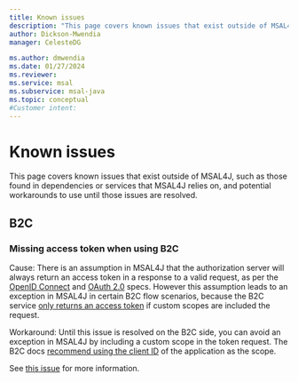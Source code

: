 ```yaml
---
title: Known issues
description: "This page covers known issues that exist outside of MSAL4J, such as those found in dependencies or services that MSAL4J relies on, and potential workarounds to use until those issues are resolved."
author: Dickson-Mwendia
manager: CelesteDG

ms.author: dmwendia
ms.date: 01/27/2024
ms.reviewer:
ms.service: msal
ms.subservice: msal-java
ms.topic: conceptual
#Customer intent: 
---
```


# Known issues

This page covers known issues that exist outside of MSAL4J, such as those found in dependencies or services that MSAL4J relies on, and potential workarounds to use until those issues are resolved.

## B2C

### Missing access token when using B2C

Cause: There is an assumption in MSAL4J that the authorization server will always return an access token in a response to a valid request, as per the [OpenID Connect](https://openid.net/specs/openid-connect-core-1_0.html#TokenResponse) and [OAuth 2.0](https://tools.ietf.org/html/rfc6749#section-4.1.4) specs. However this assumption leads to an exception in MSAL4J in certain B2C flow scenarios, because the B2C service [only returns an access token](/azure/active-directory-b2c/openid-connect#get-a-token) if custom scopes are included the request.

Workaround: Until this issue is resolved on the B2C side, you can avoid an exception in MSAL4J by including a custom scope in the token request. The B2C docs [recommend using the client ID](/azure/active-directory-b2c/openid-connect#get-a-token) of the application as the scope.

See [this issue](https://github.com/AzureAD/microsoft-authentication-library-for-java/issues/140) for more information.

